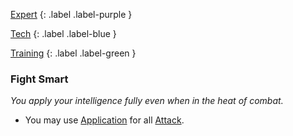 
[Expert](Game/Advancement-List?Expert=true)
{: .label .label-purple }

[Tech](Game/Tech)
{: .label .label-blue }

[Training](Game/Advancement-List?Training=true)
{: .label .label-green }
### Fight Smart
*You apply your intelligence fully even when in the heat of combat.*
* You may use [Application](Game/Core/Intelligence#Application) for all [Attack](Game/Core/Terminology#Attack).

 